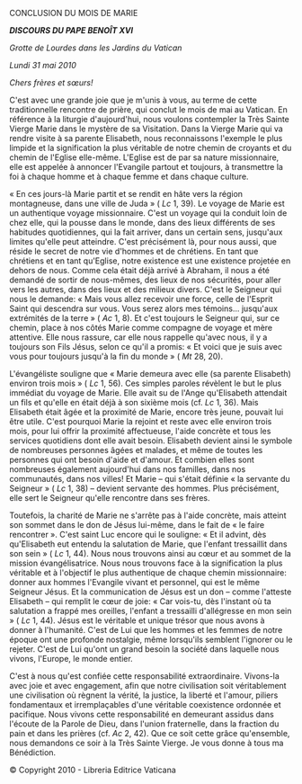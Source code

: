 CONCLUSION DU MOIS DE MARIE

***DISCOURS DU PAPE BENOÎT XVI***

*Grotte de Lourdes dans les Jardins du Vatican*

*Lundi 31 mai 2010*

*Chers frères et sœurs!*

C'est avec une grande joie que je m'unis à vous, au terme de cette traditionnelle rencontre de prière, qui conclut le mois de mai au Vatican. En référence à la liturgie d'aujourd'hui, nous voulons contempler la Très Sainte Vierge Marie dans le mystère de sa Visitation. Dans la Vierge Marie qui va rendre visite à sa parente Elisabeth, nous reconnaissons l'exemple le plus limpide et la signification la plus véritable de notre chemin de croyants et du chemin de l'Eglise elle-même. L'Eglise est de par sa nature missionnaire, elle est appelée à annoncer l'Evangile partout et toujours, à transmettre la foi à chaque homme et à chaque femme et dans chaque culture.

« En ces jours-là Marie partit et se rendit en hâte vers la région montagneuse, dans une ville de Juda » ( *Lc* 1, 39). Le voyage de Marie est un authentique voyage missionnaire. C'est un voyage qui la conduit loin de chez elle, qui la pousse dans le monde, dans des lieux différents de ses habitudes quotidiennes, qui la fait arriver, dans un certain sens, jusqu'aux limites qu'elle peut atteindre. C'est précisément là, pour nous aussi, que réside le secret de notre vie d'hommes et de chrétiens. En tant que chrétiens et en tant qu'Eglise, notre existence est une existence projetée en dehors de nous. Comme cela était déjà arrivé à Abraham, il nous a été demandé de sortir de nous-mêmes, des lieux de nos sécurités, pour aller vers les autres, dans des lieux et des milieux divers. C'est le Seigneur qui nous le demande: « Mais vous allez recevoir une force, celle de l'Esprit Saint qui descendra sur vous. Vous serez alors mes témoins... jusqu'aux extrémités de la terre » ( *Ac* 1, 8). Et c'est toujours le Seigneur qui, sur ce chemin, place à nos côtés Marie comme compagne de voyage et mère attentive. Elle nous rassure, car elle nous rappelle qu'avec nous, il y a toujours son Fils Jésus, selon ce qu'il a promis: « Et voici que je suis avec vous pour toujours jusqu'à la fin du monde » ( *Mt* 28, 20).

L'évangéliste souligne que « Marie demeura avec elle (sa parente Elisabeth) environ trois mois » ( *Lc* 1, 56). Ces simples paroles révèlent le but le plus immédiat du voyage de Marie. Elle avait su de l'Ange qu'Elisabeth attendait un fils et qu'elle en était déjà à son sixième mois (cf. *Lc* 1, 36). Mais Elisabeth était âgée et la proximité de Marie, encore très jeune, pouvait lui être utile. C'est pourquoi Marie la rejoint et reste avec elle environ trois mois, pour lui offrir la proximité affectueuse, l'aide concrète et tous les services quotidiens dont elle avait besoin. Elisabeth devient ainsi le symbole de nombreuses personnes âgées et malades, et même de toutes les personnes qui ont besoin d'aide et d'amour. Et combien elles sont nombreuses également aujourd'hui dans nos familles, dans nos communautés, dans nos villes! Et Marie – qui s'était définie « la servante du Seigneur » ( *Lc* 1, 38) – devient servante des hommes. Plus précisément, elle sert le Seigneur qu'elle rencontre dans ses frères.

Toutefois, la charité de Marie ne s'arrête pas à l'aide concrète, mais atteint son sommet dans le don de Jésus lui-même, dans le fait de « le faire rencontrer ». C'est saint Luc encore qui le souligne: « Et il advint, dès qu'Elisabeth eut entendu la salutation de Marie, que l'enfant tressaillit dans son sein » ( *Lc* 1, 44). Nous nous trouvons ainsi au cœur et au sommet de la mission évangélisatrice. Nous nous trouvons face à la signification la plus véritable et à l'objectif le plus authentique de chaque chemin missionnaire: donner aux hommes l'Evangile vivant et personnel, qui est le même Seigneur Jésus. Et la communication de Jésus est un don – comme l'atteste Elisabeth – qui remplit le cœur de joie: « Car vois-tu, dès l'instant où ta salutation a frappé mes oreilles, l'enfant a tressailli d'allégresse en mon sein » ( *Lc* 1, 44). Jésus est le véritable et unique trésor que nous avons à donner à l'humanité. C'est de Lui que les hommes et les femmes de notre époque ont une profonde nostalgie, même lorsqu'ils semblent l'ignorer ou le rejeter. C'est de Lui qu'ont un grand besoin la société dans laquelle nous vivons, l'Europe, le monde entier.

C'est à nous qu'est confiée cette responsabilité extraordinaire. Vivons-la avec joie et avec engagement, afin que notre civilisation soit véritablement une civilisation où règnent la vérité, la justice, la liberté et l'amour, piliers fondamentaux et irremplaçables d'une véritable coexistence ordonnée et pacifique. Nous vivons cette responsabilité en demeurant assidus dans l'écoute de la Parole de Dieu, dans l'union fraternelle, dans la fraction du pain et dans les prières (cf. *Ac* 2, 42). Que ce soit cette grâce qu'ensemble, nous demandons ce soir à la Très Sainte Vierge. Je vous donne à tous ma Bénédiction.

© Copyright 2010 - Libreria Editrice Vaticana